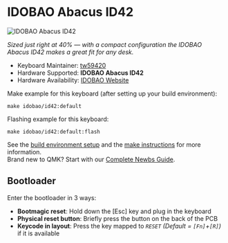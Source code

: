 # IDOBAO Abacus ID42

![IDOBAO Abacus ID42](https://idobao.github.io/assets/img/idobao-id42.png)

*Sized just right at 40% — with a compact configuration the IDOBAO Abacus ID42 makes a great fit for any desk.*

* Keyboard Maintainer: [tw59420](https://github.com/tw59420)
* Hardware Supported: **IDOBAO Abacus ID42**
* Hardware Availability: [IDOBAO Website](https://idobao.net/collections/40-kit/products/idobao-id42-40-hot-swappable-mechanical-keyboard-kit)

Make example for this keyboard (after setting up your build environment):

    make idobao/id42:default

Flashing example for this keyboard:

    make idobao/id42:default:flash

See the [build environment setup](https://docs.qmk.fm/#/getting_started_build_tools) and the [make instructions](https://docs.qmk.fm/#/getting_started_make_guide) for more information. <br>Brand new to QMK? Start with our [Complete Newbs Guide](https://docs.qmk.fm/#/newbs).

## Bootloader

Enter the bootloader in 3 ways:

* **Bootmagic reset**: Hold down the [Esc] key and plug in the keyboard
* **Physical reset button**: Briefly press the button on the back of the PCB
* **Keycode in layout**: Press the key mapped to *`RESET`* *(Default = `[Fn]`+`[R]`)* if it is available
